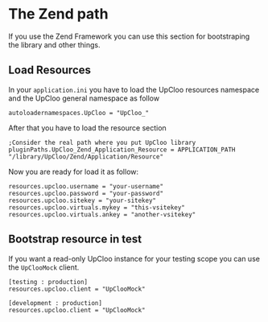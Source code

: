 # The Zend path

If you use the Zend Framework you can use this section
for bootstraping the library and other things.

## Load Resources

In your ```application.ini``` you have to load the UpCloo
resources namespace and the UpCloo general namespace as follow

```
autoloadernamespaces.UpCloo = "UpCloo_"
```

After that you have to load the resource section

```
;Consider the real path where you put UpCloo library
pluginPaths.UpCloo_Zend_Application_Resource = APPLICATION_PATH "/library/UpCloo/Zend/Application/Resource"
```

Now you are ready for load it as follow:

```
resources.upcloo.username = "your-username"
resources.upcloo.password = "your-password"
resources.upcloo.sitekey = "your-sitekey"
resources.upcloo.virtuals.mykey = "this-vsitekey"
resources.upcloo.virtuals.ankey = "another-vsitekey"
```

## Bootstrap resource in test

If you want a read-only UpCloo instance for your testing scope you can use the
```UpClooMock``` client.

```
[testing : production]
resources.upcloo.client = "UpClooMock"

[development : production]
resources.upcloo.client = "UpClooMock"
```